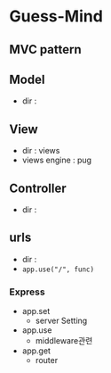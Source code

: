 # Guess-Mind

## MVC pattern

## Model
* dir :

## View
* dir : views
* views engine : pug

## Controller
*  dir :

## urls
* dir : 
* `app.use("/", func)`

### Express
* app.set
    * server Setting 
* app.use
    * middleware관련
* app.get
    * router